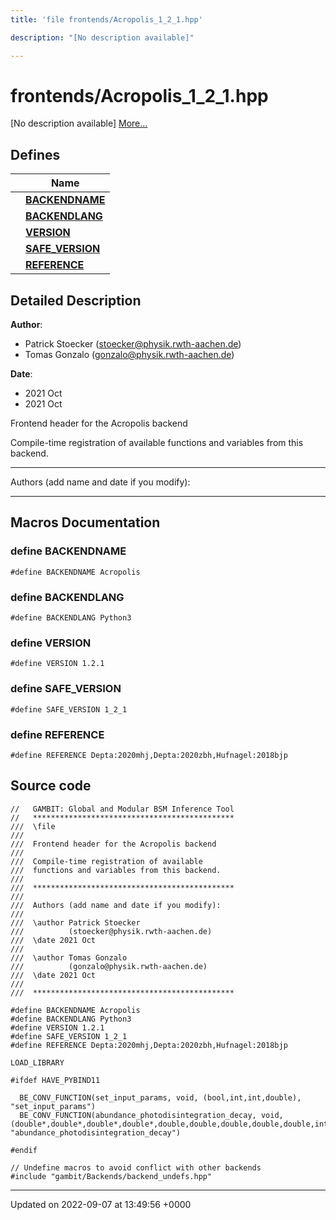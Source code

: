 ```yaml
---
title: 'file frontends/Acropolis_1_2_1.hpp'

description: "[No description available]"

---
```


# frontends/Acropolis_1_2_1.hpp



[No description available] [More...](#detailed-description)

## Defines

|                | Name           |
| -------------- | -------------- |
|  | **[BACKENDNAME](/documentation/code/files/acropolis__1__2__1_8hpp/#define-backendname)**  |
|  | **[BACKENDLANG](/documentation/code/files/acropolis__1__2__1_8hpp/#define-backendlang)**  |
|  | **[VERSION](/documentation/code/files/acropolis__1__2__1_8hpp/#define-version)**  |
|  | **[SAFE_VERSION](/documentation/code/files/acropolis__1__2__1_8hpp/#define-safe-version)**  |
|  | **[REFERENCE](/documentation/code/files/acropolis__1__2__1_8hpp/#define-reference)**  |

## Detailed Description


**Author**: 

  * Patrick Stoecker ([stoecker@physik.rwth-aachen.de](mailto:stoecker@physik.rwth-aachen.de)) 
  * Tomas Gonzalo ([gonzalo@physik.rwth-aachen.de](mailto:gonzalo@physik.rwth-aachen.de)) 


**Date**: 

  * 2021 Oct
  * 2021 Oct


Frontend header for the Acropolis backend

Compile-time registration of available functions and variables from this backend.



------------------

Authors (add name and date if you modify):



------------------




## Macros Documentation

### define BACKENDNAME

```
#define BACKENDNAME Acropolis
```


### define BACKENDLANG

```
#define BACKENDLANG Python3
```


### define VERSION

```
#define VERSION 1.2.1
```


### define SAFE_VERSION

```
#define SAFE_VERSION 1_2_1
```


### define REFERENCE

```
#define REFERENCE Depta:2020mhj,Depta:2020zbh,Hufnagel:2018bjp
```


## Source code

```
//   GAMBIT: Global and Modular BSM Inference Tool
//   *********************************************
///  \file
///
///  Frontend header for the Acropolis backend
///
///  Compile-time registration of available
///  functions and variables from this backend.
///
///  *********************************************
///
///  Authors (add name and date if you modify):
///
///  \author Patrick Stoecker
///          (stoecker@physik.rwth-aachen.de)
///  \date 2021 Oct
///
///  \author Tomas Gonzalo
///          (gonzalo@physik.rwth-aachen.de)
///  \date 2021 Oct
///
///  *********************************************

#define BACKENDNAME Acropolis
#define BACKENDLANG Python3
#define VERSION 1.2.1
#define SAFE_VERSION 1_2_1
#define REFERENCE Depta:2020mhj,Depta:2020zbh,Hufnagel:2018bjp

LOAD_LIBRARY

#ifdef HAVE_PYBIND11

  BE_CONV_FUNCTION(set_input_params, void, (bool,int,int,double), "set_input_params")
  BE_CONV_FUNCTION(abundance_photodisintegration_decay, void,(double*,double*,double*,double*,double,double,double,double,double,int), "abundance_photodisintegration_decay")

#endif

// Undefine macros to avoid conflict with other backends
#include "gambit/Backends/backend_undefs.hpp"
```


-------------------------------

Updated on 2022-09-07 at 13:49:56 +0000

